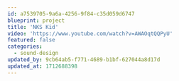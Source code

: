 ```yaml
---
id: a7539705-9a6a-4256-9f84-c35d059d6747
blueprint: project
title: 'NKS Kid'
video: 'https://www.youtube.com/watch?v=AWAOqtQQPyU'
featured: false
categories:
  - sound-design
updated_by: 9cb64ab5-f771-4689-b1bf-627044a8d17d
updated_at: 1712688398
---
```

